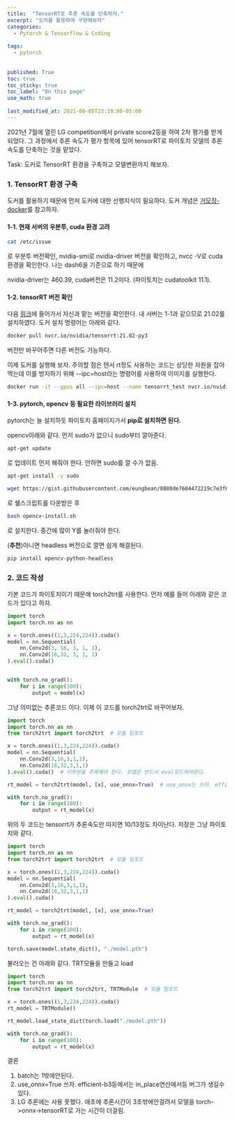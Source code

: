 ```yaml
---
title:  "TensorRT로 추론 속도를 단축하자."
excerpt: "도커를 활용하여 구현해보자"
categories:
  - Pytorch & Tensorflow & Coding
  
tags:
  - pytorch
  
 
published: True
toc: true
toc_sticky: true
toc_label: "On this page"
use_math: true
    
last_modified_at: 2021-08-05T23:19:00-05:00
---
```


2021년 7월에 열린 LG competition에서 private score2등을 하여 2차 평가를 받게 되었다. 그 과정에서 추론 속도가 평가 항목에 있어 tensorRT로 
파이토치 모델의 추론 속도를 단축하는 것을 맡았다. 

Task: 도커로 TensorRT 환경을 구축하고 모델변환까지 해보자.

### 1. TensorRT 환경 구축
도커를 활용하기 때문에 먼저 도커에 대한 선행지식이 필요하다. 도커 개념은 [거모장-docker](https://rlawjdghek.github.io/docker/docker/)를 참고하자.
#### 1-1. 현재 서버의 우분투, cuda 환경 고려
```bash
cat /etc/issue
```
로 우분투 버전확인, nvidia-smi로 nvidia-driver 버전을 확인하고, nvcc -V로 cuda환경을 확인한다. 나는 dash6을 기준으로 하기 때문에 

nvidia-driver는 460.39, cuda버전은 11.2이다. (파이토치는 cudatoolkit 11.1).

#### 1-2. tensorRT 버전 확인
다음 [링크](https://docs.nvidia.com/deeplearning/tensorrt/container-release-notes/running.html)에 들어가서 자신과 맡는 버전을 확인한다.
내 서버는 1-1과 같으므로 21.02를 설치하였다. 도커 설치 명령어는 아래와 같다.
```bash
docker pull nvcr.io/nvidia/tensorrt:21.02-py3
```
버전만 바꾸어주면 다른 버전도 가능하다.

이제 도커를 실행해 보자. 주의할 점은 텐서 rt정도 사용하는 코드는 상당한 자원을 잡아먹는데 이를 방지하기 위해 --ipc=host라는 명령어를 사용하여 이미지를 실행한다.
```bash
docker run -it --gpus all --ipc=host --name tensorrt_test nvcr.io/nvidia/tensorrt:21.02-py3 
```

#### 1-3. pytorch, opencv 등 필요한 라이브러리 설치
pytorch는 늘 설치하듯 파이토치 홈페이지가서 **pip로 설치하면 된다.** 

opencv아래와 같다. 먼저 sudo가 없으니 sudo부터 깔아준다.
```bash
apt-get update
```
로 업데이트 먼저 해줘야 한다. 안하면 sudo를 깔 수가 없음.

```bash
apt-get install -y sudo
```

```bash
wget https://gist.githubusercontent.com/eungbean/0880de7604472219c7e3f6ddb7cebde5/raw/443d629bf83b65bb59e34564626f872ab1124b3f/opencv-3.4.0-install-script.sh
```
로 쉘스크립트를 다운받은 후

```bash
bash opencv-install.sh
```
로 설치한다. 중간에 많이 Y를 눌러줘야 한다.


(**추천**)아니면 headless 버전으로 깔면 쉽게 해결된다. 
```bash
pip install opencv-python-headless
```


### 2. 코드 작성
기본 코드가 파이토치이기 때문에 torch2trt를 사용한다. 먼저 예를 들어 아래와 같은 코드가 있다고 하자.

```python
import torch
import torch.nn as nn

x = torch.ones((1,3,224,224)).cuda()
model = nn.Sequential(
    nn.Conv2d(3, 16, 3, 1, 1),
    nn.Conv2d(16,32, 3, 1, 1)
).eval().cuda()


with torch.no_grad():
    for i in range(100):
        output = model(x)
```

그냥 의미없는 추론코드 이다. 이제 이 코드를 torch2trt로 바꾸어보자. 


```python
import torch
import torch.nn as nn
from torch2trt import torch2trt  # 모듈 임포트

x = torch.ones((1,3,224,224)).cuda()
model = nn.Sequential(
    nn.Conv2d(3,16,3,1,1),
    nn.Conv2d(16,32,3,1,1)
).eval().cuda()  # 이부분을 주목해야 한다. 모델은 반드시 eval모드여야한다.

rt_model = torch2trt(model, [x], use_onnx=True)  # use_onnx는 쓰자. efficientnet-b3은 안돌아감.

with torch.no_grad():
    for i in range(100):
        output = rt_model(x)

```

위의 두 코드는 tensorrt가  추론속도만 따지면 10/13정도 차이난다. 저장은 그냥 파이토치와 같다.

```python
import torch
import torch.nn as nn
from torch2trt import torch2trt  # 모듈 임포트

x = torch.ones((1,3,224,224)).cuda()
model = nn.Sequential(
    nn.Conv2d(3,16,3,1,1),
    nn.Conv2d(16,32,3,1,1)
).eval().cuda() 

rt_model = torch2trt(model, [x], use_onnx=True)

with torch.no_grad():
    for i in range(100):
        output = rt_model(x)

torch.save(model.state_dict(), "./model.pth")
```

불러오는 건 아래와 같다. TRT모듈을 만들고 load
```python
import torch
import torch.nn as nn
from torch2trt import torch2trt, TRTModule  # 모듈 임포트

x = torch.ones((1,3,224,224)).cuda()
rt_model = TRTModule()

rt_model.load_state_dict(torch.load("./model.pth"))

with torch.no_grad():
    for i in range(100):
        output = rt_model(x)


```


결론
1. batch는 1밖에안된다.
2. use_onnx=True 쓰자. efficient-b3등에서는 in_place연산에서등 버그가 생길수 있다.
3. LG 추론에는 사용 못했다. 애초에 추론시간이 3초밖에안걸려서 모델을 torch->onnx->tensorRT로 가는 시간이 더걸림. 
